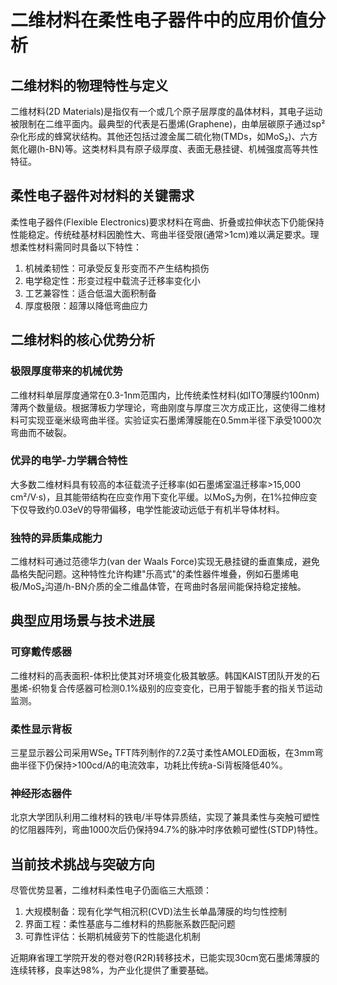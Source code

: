 # 二维材料在柔性电子器件中的应用价值分析

## 二维材料的物理特性与定义
二维材料(2D Materials)是指仅有一个或几个原子层厚度的晶体材料，其电子运动被限制在二维平面内。最典型的代表是石墨烯(Graphene)，由单层碳原子通过sp²杂化形成的蜂窝状结构。其他还包括过渡金属二硫化物(TMDs，如MoS₂)、六方氮化硼(h-BN)等。这类材料具有原子级厚度、表面无悬挂键、机械强度高等共性特征。

## 柔性电子器件对材料的关键需求
柔性电子器件(Flexible Electronics)要求材料在弯曲、折叠或拉伸状态下仍能保持性能稳定。传统硅基材料因脆性大、弯曲半径受限(通常>1cm)难以满足要求。理想柔性材料需同时具备以下特性：
1. 机械柔韧性：可承受反复形变而不产生结构损伤
2. 电学稳定性：形变过程中载流子迁移率变化小
3. 工艺兼容性：适合低温大面积制备
4. 厚度极限：超薄以降低弯曲应力

## 二维材料的核心优势分析
### 极限厚度带来的机械优势
二维材料单层厚度通常在0.3-1nm范围内，比传统柔性材料(如ITO薄膜约100nm)薄两个数量级。根据薄板力学理论，弯曲刚度与厚度三次方成正比，这使得二维材料可实现亚毫米级弯曲半径。实验证实石墨烯薄膜能在0.5mm半径下承受1000次弯曲而不破裂。

### 优异的电学-力学耦合特性
大多数二维材料具有较高的本征载流子迁移率(如石墨烯室温迁移率>15,000 cm²/V·s)，且其能带结构在应变作用下变化平缓。以MoS₂为例，在1%拉伸应变下仅导致约0.03eV的导带偏移，电学性能波动远低于有机半导体材料。

### 独特的异质集成能力
二维材料可通过范德华力(van der Waals Force)实现无悬挂键的垂直集成，避免晶格失配问题。这种特性允许构建"乐高式"的柔性器件堆叠，例如石墨烯电极/MoS₂沟道/h-BN介质的全二维晶体管，在弯曲时各层间能保持稳定接触。

## 典型应用场景与技术进展
### 可穿戴传感器
二维材料的高表面积-体积比使其对环境变化极其敏感。韩国KAIST团队开发的石墨烯-织物复合传感器可检测0.1%级别的应变变化，已用于智能手套的指关节运动监测。

### 柔性显示背板
三星显示器公司采用WSe₂ TFT阵列制作的7.2英寸柔性AMOLED面板，在3mm弯曲半径下仍保持>100cd/A的电流效率，功耗比传统a-Si背板降低40%。

### 神经形态器件
北京大学团队利用二维材料的铁电/半导体异质结，实现了兼具柔性与突触可塑性的忆阻器阵列，弯曲1000次后仍保持94.7%的脉冲时序依赖可塑性(STDP)特性。

## 当前技术挑战与突破方向
尽管优势显著，二维材料柔性电子仍面临三大瓶颈：
1. 大规模制备：现有化学气相沉积(CVD)法生长单晶薄膜的均匀性控制
2. 界面工程：柔性基底与二维材料的热膨胀系数匹配问题
3. 可靠性评估：长期机械疲劳下的性能退化机制

近期麻省理工学院开发的卷对卷(R2R)转移技术，已能实现30cm宽石墨烯薄膜的连续转移，良率达98%，为产业化提供了重要基础。